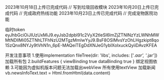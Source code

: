 2023年10月18日上传已完成代码  // 写到垃圾回收模块
2023年10月20日上传已完成代码  // 完成政府热线功能
2023年10月23日上传已完成代码  // 完成宠物医院功能

临时token
eyJhbGciOiJIUzUxMiJ9.eyJsb2dpbl91c2VyX2tleSI6ImZjZTNlNzYzLWNhMWMtNDllMi05ZTNhLTFhNzU2MTgzMmIwYyJ9.BsF8OSIMvsYzOhLHgzkipt8qo1SzQnx8NYJy9tVhN1n_6pE-MAQeiTEgDdXNJeG1ybIXoIxuckQyiiDAvzKFEA


开发注意事项 
1.使用implementation fileTree(dir: 'libs', includes: ['*.aar', '*.jar'])加载所有包
2.buildFeatures {
          viewBinding true
          dataBinding true
      }  绑定视图依赖
3.可能因为虚拟机版本问题无法加载出webView 所有使用textView 加载新闻 vb.newsInfoText.text = Html.fromHtml(data.content)